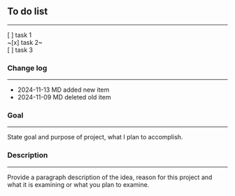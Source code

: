 ## To do list

---

[ ] task 1  
~[x] task 2~  
[ ] task 3

### Change log

---

- 2024-11-13 MD added new item
- 2024-11-09 MD deleted old item

### Goal

---

State goal and purpose of project, what I plan to accomplish.

### Description

---

Provide a paragraph description of the idea, reason for this project and what it is examining or what you plan to examine.
